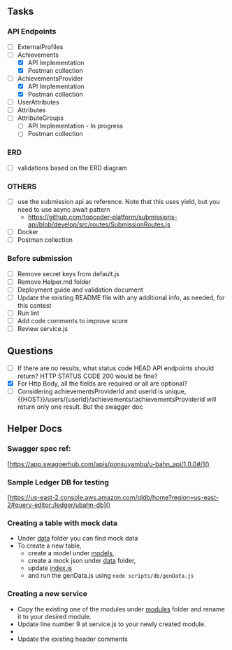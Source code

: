 ## Tasks
### API Endpoints
- [ ] ExternalProfiles
- [ ] Achievements
    - [X] API Implementation
    - [X] Postman collection
- [ ] AchievementsProvider
    - [X] API Implementation
    - [X] Postman collection
- [ ] UserAttributes
- [ ] Attributes
- [ ] AttributeGroups
    - [ ] API Implementation - In progress
    - [ ] Postman collection

### ERD
- [ ] validations based on the ERD diagram

### OTHERS
- [ ] use the submission api as reference. Note that this uses yield, 
but you need to use async await pattern
    - https://github.com/topcoder-platform/submissions-api/blob/develop/src/routes/SubmissionRoutes.js
- [ ] Docker
- [ ] Postman collection

### Before submission
- [ ] Remove secret keys from default.js
- [ ] Remove Helper.md folder
- [ ] Deployment guide and validation document
- [ ] Update the existing README file with any additional info, as needed, for this contest
- [ ] Run lint
- [ ] Add code comments to improve score
- [ ] Review service.js

## Questions
- [ ] If there are no results, what status code HEAD API endpoints should return? 
HTTP STATUS CODE 200 would be fine?
- [X] For Http Body, all the fields are required or all are optional?
- [ ] Considering achievementsProviderId and userId is unique, 
{{HOST}}/users/{userId}/achievements/:achievementsProviderId will return only one result. But the swagger doc

## Helper Docs

### Swagger spec ref:
[https://app.swaggerhub.com/apis/ponsuyambu/u-bahn_api/1.0.0#/]()

### Sample Ledger DB for testing
[https://us-east-2.console.aws.amazon.com/qldb/home?region=us-east-2#query-editor:/ledger/ubahn-db]()

### Creating a table with mock data
* Under [data](scripts/db/data) folder you can find mock data
* To create a new table, 
    - create a model under [models](src/models), 
    - create a mock json under [data](scripts/db/data) folder, 
    - update [index.js](src/models/index.js) 
    - and run the genData.js using ```node scripts/db/genData.js```
### Creating a new service
- Copy the existing one of the modules under [modules](src/modules) folder
 and rename it to your desired module.
- Update line number 9 at service.js to your newly created module.
- 
- Update the existing header comments


